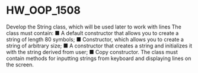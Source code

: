 # HW_OOP_1508
Develop the String class, which will be used later to work with
lines
The class must contain:
■ A default constructor that allows you to create a string of length 80
symbols;
■ Constructor, which allows you to create a string of arbitrary size;
■ A constructor that creates a string and initializes it with the string derived from
user;
■ Copy constructor. The class must contain methods for inputting strings from
keyboard and displaying lines on the screen.
